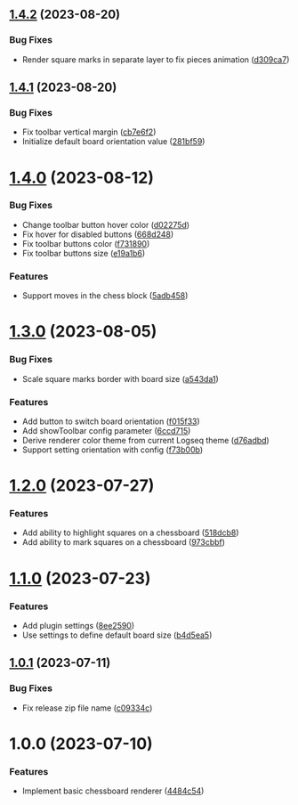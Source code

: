 ## [1.4.2](https://github.com/r8/logseq-chess/compare/v1.4.1...v1.4.2) (2023-08-20)


### Bug Fixes

* Render square marks in separate layer to fix pieces animation ([d309ca7](https://github.com/r8/logseq-chess/commit/d309ca7e4748ddcef3cd04460d3c69d1c5051938))

## [1.4.1](https://github.com/r8/logseq-chess/compare/v1.4.0...v1.4.1) (2023-08-20)


### Bug Fixes

* Fix toolbar vertical margin ([cb7e6f2](https://github.com/r8/logseq-chess/commit/cb7e6f2c8c1653b81f5226892ea82d915f85d8fd))
* Initialize default board orientation value ([281bf59](https://github.com/r8/logseq-chess/commit/281bf592a22b84956123b852f3bd56f7373ea692))

# [1.4.0](https://github.com/r8/logseq-chess/compare/v1.3.0...v1.4.0) (2023-08-12)


### Bug Fixes

* Change toolbar button hover color ([d02275d](https://github.com/r8/logseq-chess/commit/d02275db8cc85fbaf1521234cac3f92d9e9f067c))
* Fix hover for disabled buttons ([668d248](https://github.com/r8/logseq-chess/commit/668d2486f2bdfbec40f9d6e8e1580935745a32d0))
* Fix toolbar buttons color ([f731890](https://github.com/r8/logseq-chess/commit/f731890d18299f592aa1def252f7345bca0c707d))
* Fix toolbar buttons size ([e19a1b6](https://github.com/r8/logseq-chess/commit/e19a1b6341ae2a490ba59207e0e9c2acd96603c1))


### Features

* Support moves in the chess block ([5adb458](https://github.com/r8/logseq-chess/commit/5adb458129d46a0eceaeed74ecef62e461518f27))

# [1.3.0](https://github.com/r8/logseq-chess/compare/v1.2.0...v1.3.0) (2023-08-05)


### Bug Fixes

* Scale square marks border with board size ([a543da1](https://github.com/r8/logseq-chess/commit/a543da1bd95a3117443f21c12ccf738312febfe7))


### Features

* Add button to switch board orientation ([f015f33](https://github.com/r8/logseq-chess/commit/f015f3340be7856723bca4069d4dd3d9130a6c9a))
* Add showToolbar config parameter ([6ccd715](https://github.com/r8/logseq-chess/commit/6ccd7151b6c57db8219452cf1a79f476c7f9c769))
* Derive renderer color theme from current Logseq theme ([d76adbd](https://github.com/r8/logseq-chess/commit/d76adbd1db099eccaf5d11cfef2bd7ea960c5a81))
* Support setting orientation with config ([f73b00b](https://github.com/r8/logseq-chess/commit/f73b00b1219868036ff855947b741951d32aa072))

# [1.2.0](https://github.com/r8/logseq-chess/compare/v1.1.0...v1.2.0) (2023-07-27)


### Features

* Add ability to highlight squares on a chessboard ([518dcb8](https://github.com/r8/logseq-chess/commit/518dcb88778b77b2901e804501b7e6f6aefacfab))
* Add ability to mark squares on a chessboard ([973cbbf](https://github.com/r8/logseq-chess/commit/973cbbf12ae301d4840c99239bfabdc441eacc00))

# [1.1.0](https://github.com/r8/logseq-chess/compare/v1.0.1...v1.1.0) (2023-07-23)


### Features

* Add plugin settings ([8ee2590](https://github.com/r8/logseq-chess/commit/8ee25904faeee85d7545de27414b6ef6d0fde66b))
* Use settings to define default board size ([b4d5ea5](https://github.com/r8/logseq-chess/commit/b4d5ea534a6cb4de0d0be7b0e9e87eb7aaa9ca59))

## [1.0.1](https://github.com/r8/logseq-chess/compare/v1.0.0...v1.0.1) (2023-07-11)


### Bug Fixes

* Fix release zip file name ([c09334c](https://github.com/r8/logseq-chess/commit/c09334c2e11dc2c3e0d02c9653af68e382843f21))

# 1.0.0 (2023-07-10)


### Features

* Implement basic chessboard renderer ([4484c54](https://github.com/r8/logseq-chess/commit/4484c54cfccdb948ecf4e73f306e41af7f0b57e3))
